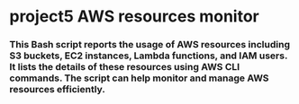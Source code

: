 <b><h1>project5 AWS resources monitor</h1></b>

<h3>This Bash script reports the usage of AWS resources including S3 buckets, EC2 instances, Lambda functions, and IAM users. It lists the details of these resources using AWS CLI commands. The script can help monitor and manage AWS resources efficiently.</h3>
